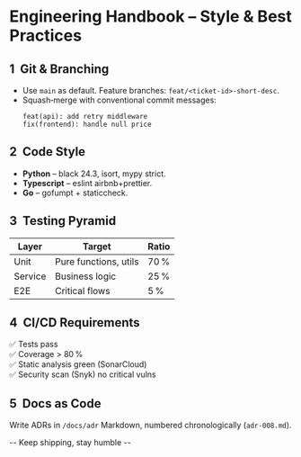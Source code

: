 # Engineering Handbook – Style & Best Practices

## 1  Git & Branching
* Use `main` as default. Feature branches: `feat/<ticket‑id>‑short‑desc`.
* Squash‑merge with conventional commit messages:
  ```
  feat(api): add retry middleware
  fix(frontend): handle null price
  ```

## 2  Code Style
* **Python** – black 24.3, isort, mypy strict.  
* **Typescript** – eslint airbnb+prettier.  
* **Go** – gofumpt + staticcheck.

## 3  Testing Pyramid
| Layer | Target | Ratio |
|-------|--------|-------|
| Unit | Pure functions, utils | 70 % |
| Service | Business logic | 25 % |
| E2E | Critical flows | 5 % |

## 4  CI/CD Requirements
✅ Tests pass  
✅ Coverage > 80 %  
✅ Static analysis green (SonarCloud)  
✅ Security scan (Snyk) no critical vulns

## 5  Docs as Code
Write ADRs in `/docs/adr` Markdown, numbered chronologically (`adr‑008.md`).

-- Keep shipping, stay humble --